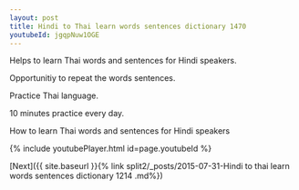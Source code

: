 ```yaml
---
layout: post
title: Hindi to Thai learn words sentences dictionary 1470 
youtubeId: jgqpNuw1OGE
---
```

 
 
Helps to learn Thai words and sentences for Hindi speakers.

Opportunitiy to repeat the words sentences. 

Practice Thai language. 
 
10 minutes practice every day. 
 
How to learn Thai words and sentences for Hindi speakers 
 
{% include youtubePlayer.html id=page.youtubeId %}
 
 
[Next]({{ site.baseurl }}{% link  split2/_posts/2015-07-31-Hindi to thai learn words sentences dictionary 1214 .md%})
 
